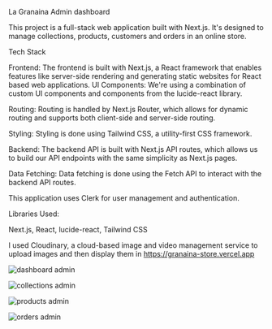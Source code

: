 La Granaina Admin dashboard

This project is a full-stack web application built with Next.js. It's designed to manage collections, products, customers and orders in an online store.




Tech Stack

Frontend: 
The frontend is built with Next.js, a React framework that enables features like server-side rendering and generating static websites for React based web applications.
UI Components: We're using a combination of custom UI components and components from the lucide-react library.

Routing: Routing is handled by Next.js Router, which allows for dynamic routing and supports both client-side and server-side routing.

Styling: Styling is done using Tailwind CSS, a utility-first CSS framework.

Backend: The backend API is built with Next.js API routes, which allows us to build our API endpoints with the same simplicity as Next.js pages.

Data Fetching: Data fetching is done using the Fetch API to interact with the backend API routes.

This application uses Clerk for user management and authentication.


Libraries Used:

Next.js,
React,
lucide-react,
Tailwind CSS

I used Cloudinary, a cloud-based image and video management service to upload images and then display them in https://granaina-store.vercel.app

![dashboard admin](https://github.com/MatiasRZ7/admingranaina/assets/160002289/c7c5e6f7-96e7-40dd-8ff9-44e90704791f)


![collections admin](https://github.com/MatiasRZ7/admingranaina/assets/160002289/5f7bda90-c201-4917-bd02-2f3b544ccb4e)


![products admin](https://github.com/MatiasRZ7/admingranaina/assets/160002289/0eaafcaf-9ac9-4824-be12-d1c5f8d58e26)


![orders admin](https://github.com/MatiasRZ7/admingranaina/assets/160002289/6f451cee-bf88-4b20-90cc-99702f5b4151)
